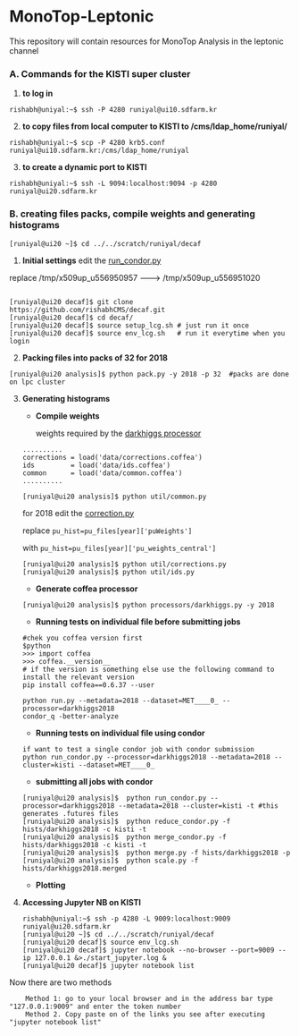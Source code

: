 # MonoTop-Leptonic
This repository will contain resources for MonoTop Analysis in the leptonic channel

### A. Commands for the KISTI super cluster

1. **to log in**

````console
rishabh@uniyal:~$ ssh -P 4280 runiyal@ui10.sdfarm.kr
````

2. **to copy files from local computer to KISTI to /cms/ldap_home/runiyal/**

````console
rishabh@uniyal:~$ scp -P 4280 krb5.conf runiyal@ui10.sdfarm.kr:/cms/ldap_home/runiyal
````

3. **to create a dynamic port to KISTI**

````console
rishabh@uniyal:~$ ssh -L 9094:localhost:9094 -p 4280 runiyal@ui20.sdfarm.kr
````

### B. creating files packs, compile weights and generating histograms 

````console
[runiyal@ui20 ~]$ cd ../../scratch/runiyal/decaf 
````
1. **Initial settings**
edit the [run_condor.py](https://github.com/rishabhCMS/decaf/blob/master/analysis/run_condor.py#L45)

replace /tmp/x509up_u556950957 --->  /tmp/x509up_u556951020
````console

[runiyal@ui20 decaf]$ git clone https://github.com/rishabhCMS/decaf.git
[runiyal@ui20 decaf]$ cd decaf/
[runiyal@ui20 decaf]$ source setup_lcg.sh # just run it once
[runiyal@ui20 decaf]$ source env_lcg.sh   # run it everytime when you login

````

2. **Packing files into packs of 32 for 2018**

````console
[runiyal@ui20 analysis]$ python pack.py -y 2018 -p 32  #packs are done on lpc cluster 
````

3. **Generating histograms**

    - **Compile weights**
    
      weights required by the [darkhiggs processor](https://github.com/rishabhCMS/decaf/blob/master/analysis/processors/darkhiggs.py#L1632)
    
    ```
    ..........
    corrections = load('data/corrections.coffea')
    ids         = load('data/ids.coffea')
    common      = load('data/common.coffea')
    ..........
    ```

      ````console
      [runiyal@ui20 analysis]$ python util/common.py 
      ````
      for 2018 edit the [correction.py](https://github.com/rishabhCMS/decaf/blob/master/analysis/util/corrections.py#L21)
      
      replace ```pu_hist=pu_files[year]['puWeights']```

      with    ```pu_hist=pu_files[year]['pu_weights_central']```
      
      ````console
      [runiyal@ui20 analysis]$ python util/corrections.py
      [runiyal@ui20 analysis]$ python util/ids.py
      ````
      
     - **Generate coffea processor**
     
     ````console
     [runiyal@ui20 analysis]$ python processors/darkhiggs.py -y 2018
     ````
     
     - **Running tests on individual file before submitting jobs**
     ````console
     #chek you coffea version first
     $python
     >>> import coffea
     >>> coffea.__version__
     # if the version is something else use the following command to install the relevant version
     pip install coffea==0.6.37 --user
     
     python run.py --metadata=2018 --dataset=MET____0_ --processor=darkhiggs2018
     condor_q -better-analyze
     ````
     - **Running tests on individual file using condor**
     ````console
     if want to test a single condor job with condor submission
     python run_condor.py --processor=darkhiggs2018 --metadata=2018 --cluster=kisti --dataset=MET____0_
     ````
     
     - **submitting all jobs with condor**
     ````console
     [runiyal@ui20 analysis]$  python run_condor.py --processor=darkhiggs2018 --metadata=2018 --cluster=kisti -t #this generates .futures files
     [runiyal@ui20 analysis]$  python reduce_condor.py -f hists/darkhiggs2018 -c kisti -t
     [runiyal@ui20 analysis]$  python merge_condor.py -f hists/darkhiggs2018 -c kisti -t
     [runiyal@ui20 analysis]$  python merge.py -f hists/darkhiggs2018 -p
     [runiyal@ui20 analysis]$  python scale.py -f hists/darkhiggs2018.merged 
     ````
     
     - **Plotting**
      
4. **Accessing Jupyter NB on KISTI**

    ````console
    rishabh@uniyal:~$ ssh -p 4280 -L 9009:localhost:9009 runiyal@ui20.sdfarm.kr                            
    [runiyal@ui20 ~]$ cd ../../scratch/runiyal/decaf
    [runiyal@ui20 decaf]$ source env_lcg.sh
    [runiyal@ui20 decaf]$ jupyter notebook --no-browser --port=9009 --ip 127.0.0.1 &>./start_jupyter.log &
    [runiyal@ui20 decaf]$ jupyter notebook list
    ````

Now there are two methods

        Method 1: go to your local browser and in the address bar type "127.0.0.1:9009" and enter the token number 
        Method 2. Copy paste on of the links you see after executing "jupyter notebook list"
